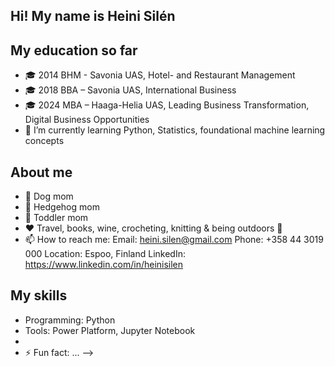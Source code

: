 ## Hi! My name is Heini Silén

## My education so far
- 🎓 2014 BHM - Savonia UAS, Hotel- and Restaurant Management
- 🎓 2018 BBA – Savonia UAS, International Business
- 🎓 2024 MBA – Haaga-Helia UAS, Leading Business Transformation, Digital Business Opportunities
- 🌱 I’m currently learning Python, Statistics, foundational machine learning concepts

## About me
- 🐶 Dog mom
- 🦔 Hedgehog mom
- 🍭 Toddler mom
- ❤️ Travel, books, wine, crocheting, knitting & being outdoors 🌳
- 📫 How to reach me:
        Email:	heini.silen@gmail.com
        Phone:	+358 44 3019 000
        Location: 	Espoo, Finland
        LinkedIn: 	https://www.linkedin.com/in/heinisilen


## My skills
- Programming: Python
- Tools: Power Platform, Jupyter Notebook
- 
- ⚡ Fun fact: ...
-->
